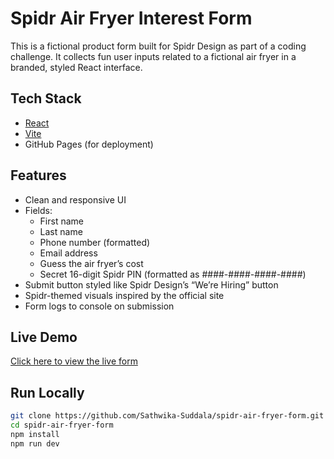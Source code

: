 # Spidr Air Fryer Interest Form

This is a fictional product form built for Spidr Design as part of a coding challenge. It collects fun user inputs related to a fictional air fryer in a branded, styled React interface.

##  Tech Stack

- [React](https://react.dev)
- [Vite](https://vitejs.dev/)
- GitHub Pages (for deployment)

##  Features

- Clean and responsive UI
- Fields:
  - First name
  - Last name
  - Phone number (formatted)
  - Email address
  - Guess the air fryer’s cost
  - Secret 16-digit Spidr PIN (formatted as ####-####-####-####)
- Submit button styled like Spidr Design’s “We’re Hiring” button
- Spidr-themed visuals inspired by the official site
- Form logs to console on submission

##  Live Demo

 [Click here to view the live form](https://Sathwika-Suddala.github.io/spidr-air-fryer-form/)

##  Run Locally

```bash
git clone https://github.com/Sathwika-Suddala/spidr-air-fryer-form.git
cd spidr-air-fryer-form
npm install
npm run dev
